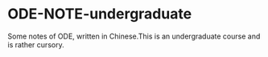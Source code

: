 # ODE-NOTE-undergraduate
Some notes of ODE, written in Chinese.This is an undergraduate course and is rather cursory.
